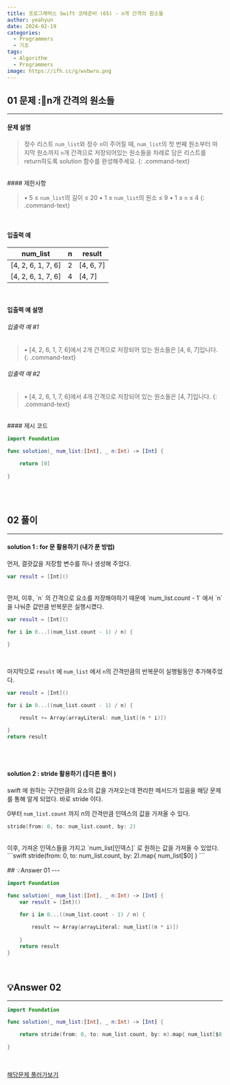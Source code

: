 ```yaml
---
title: 프로그래머스 Swift 코테준비 (65) - n개 간격의 원소들
author: yeahyun
date: 2024-02-19
categories:
  - Programmers
  - 기초
tags:
  - Algorithm
  - Programmers
image: https://ifh.cc/g/wvbwro.png
---
```

## 01 문제 :n개 간격의 원소들

---
#### 문제 설명

>정수 리스트 `num_list`와 정수 `n`이 주어질 때, `num_list`의 첫 번째 원소부터 마지막 원소까지 `n`개 간격으로 저장되어있는 원소들을 차례로 담은 리스트를 return하도록 solution 함수를 완성해주세요.
{: .command-text}

<BR>
#### 제한사항

>• 5 ≤ `num_list`의 길이 ≤ 20
>• 1 ≤ `num_list`의 원소 ≤ 9
>• 1 ≤ `n` ≤ 4
{: .command-text}
<BR>

#### 입출력 예

|num_list|n|result|
|---|---|---|
|[4, 2, 6, 1, 7, 6]|2|[4, 6, 7]|
|[4, 2, 6, 1, 7, 6]|4|[4, 7]|

<BR>

#### 입출력 예 설명

###### 입출력 예 #1

>• [4, 2, 6, 1, 7, 6]에서 2개 간격으로 저장되어 있는 원소들은 [4, 6, 7]입니다.
{: .command-text}

###### 입출력 예 #2

>• [4, 2, 6, 1, 7, 6]에서 4개 간격으로 저장되어 있는 원소들은 [4, 7]입니다.
{: .command-text}



<br>
#### 제시 코드

```swift
import Foundation

func solution(_ num_list:[Int], _ n:Int) -> [Int] {
    
	return [0]
    
}
```

<br>
<br>

## 02 풀이 
---

#### solution 1 : for 문 활용하기 (내가 푼 방법)

먼저, 결괏값을 저장할 변수를 하나 생성해 주었다.

```swift
var result = [Int]()
```

<br>
먼저, 이후, `n` 의 간격으로 요소를 저장해야하기 때문에 `num_list.count - 1` 에서 `n`을 나눠준 값만큼 반복문은 실행시켰다.

```swift
var result = [Int]()

for i in 0...((num_list.count - 1) / n) {

}
```

<br>

마지막으로 `result` 에 `num_list` 에서 `n`의 간격만큼의 반복문이 실행될동안 추가해주었다.
```swift
var result = [Int]()

for i in 0...((num_list.count - 1) / n) {

	result += Array(arrayLiteral: num_list[(n * i)])

}
return result
```
<br>
<br>

#### solution 2 : stride 활용하기 (다른 풀이 )

swift 에 원하는 구간만큼의 요소의 값을 가져오는데 편리한 메서드가 있음을 해당 문제를 통해 알게 되었다.
바로 stride 이다.

0부터 `num_list.count` 까지 n의 간격만큼 인덱스의 값을 가져올 수 있다.

```swift
stride(from: 0, to: num_list.count, by: 2)
```
<br>
이후, 가져온 인덱스들을 가지고 `num_list[인덱스]` 로 원하는 값을 가져올 수 있었다.
```swift
stride(from: 0, to: num_list.count, by: 2).map{ num_list[$0] }
```
<br>
<br>
## 💡Answer 01
---

```swift
import Foundation

func solution(_ num_list:[Int], _ n:Int) -> [Int] {
    var result = [Int]()

    for i in 0...((num_list.count - 1) / n) {
    
        result += Array(arrayLiteral: num_list[(n * i)])
    
    }
    return result
}
```

<br>

## 💡Answer 02
---

```swift
import Foundation

func solution(_ num_list:[Int], _ n:Int) -> [Int] {

    return stride(from: 0, to: num_list.count, by: n).map{ num_list[$0] }
    
}
```

<br>

[해당문제 풀러가보기](https://school.programmers.co.kr/learn/courses/30/lessons/181888)